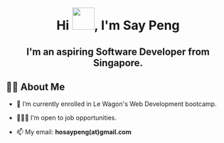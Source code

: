 <h1 align="center">Hi <img src="https://raw.githubusercontent.com/MartinHeinz/MartinHeinz/master/wave.gif" width="50px">, I'm Say Peng</h1>

<h2 align="center">I'm an aspiring Software Developer from Singapore.</h2>


## 🙋‍♂️ About Me
- 🌱 I’m currently enrolled in Le Wagon's Web Development bootcamp.

- 👨🏼‍💻 I’m open to job opportunities.

- 📫 My email: **hosaypeng(at)gmail.com**
